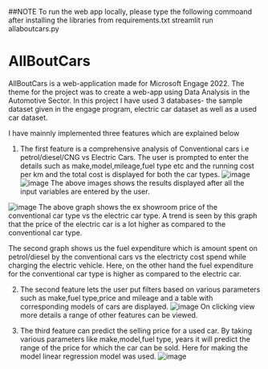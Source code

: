 ##NOTE
To run the web app locally, please type the following commoand after installing the libraries from requirements.txt
streamlit run allaboutcars.py 

# AllBoutCars

AllBoutCars is a web-application made for Microsoft Engage 2022. The theme for the project was to create a web-app using Data Analysis in the Automotive Sector.
In this project I have used 3 databases- the sample dataset given in the engage program, electric car dataset as well as a used car dataset.

I have mainnly implemented three features which are explained below 

1) The first feature is a comprehensive analysis of Conventional cars i.e petrol/diesel/CNG vs Electric Cars. The user is prompted to enter the details such as make,model,mileage,fuel type etc and the running cost per km and the total cost is displayed for both the car types.
![image](https://user-images.githubusercontent.com/78296720/170887965-1a0ae142-8878-41d0-b47e-cb5256616980.png)
![image](https://user-images.githubusercontent.com/78296720/170887977-ebbf911e-79a9-463f-8ee7-0a827d21e7a9.png)
The above images shows the results displayed after all the input variables are entered by the user.

![image](https://user-images.githubusercontent.com/78296720/170888043-aebb3530-5420-4802-99a0-2b313a175bc4.png)
The above graph shows the ex showroom price of the conventional car type vs the electric car type. A trend is seen by this graph that the price of the electric car is a lot higher as compared to the conventional car type.

The second graph shows us the fuel expenditure which is amount spent on petrol/diesel by the conventional cars vs the electricty cost spend while charging the electric vehicle. Here, on the other hand the fuel expenditure for the conventional car type is higher as compared to the electric car.



2) The second feature lets the user put filters based on various parameters such as make,fuel type,price and mileage and a table with corresponding models of cars are displayed.
![image](https://user-images.githubusercontent.com/78296720/170888212-df999f13-8097-433f-b7d3-3f513e20cc56.png)
On clicking view more details a range of other features can be viewed.


3) The third feature can predict the selling price for a used car. By taking various parameters like make,model,fuel type, years it will predict the range of the price for which the car can be sold. Here for making the model linear regression model was used. 
![image](https://user-images.githubusercontent.com/78296720/170888299-9829c825-ad62-46f5-b01c-22ed5cee32bb.png)
